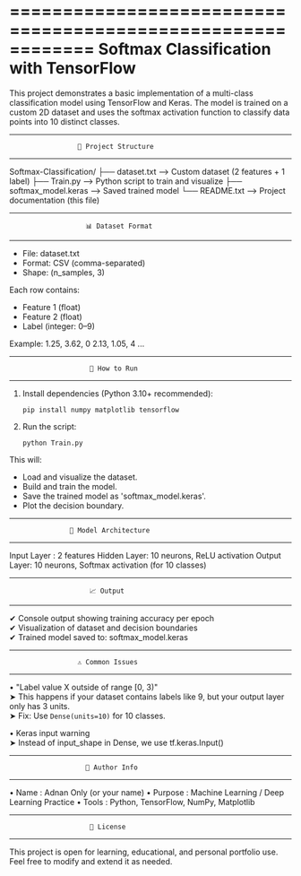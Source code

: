 ============================================================
               Softmax Classification with TensorFlow
============================================================

This project demonstrates a basic implementation of a multi-class
classification model using TensorFlow and Keras. The model is trained
on a custom 2D dataset and uses the softmax activation function to 
classify data points into 10 distinct classes.

------------------------------------------------------------
                     📁 Project Structure
------------------------------------------------------------

Softmax-Classification/
├── dataset.txt              --> Custom dataset (2 features + 1 label)
├── Train.py                 --> Python script to train and visualize
├── softmax_model.keras      --> Saved trained model
└── README.txt               --> Project documentation (this file)

------------------------------------------------------------
                       📊 Dataset Format
------------------------------------------------------------

- File:     dataset.txt
- Format:   CSV (comma-separated)
- Shape:    (n_samples, 3)

Each row contains:
  - Feature 1 (float)
  - Feature 2 (float)
  - Label     (integer: 0–9)

Example:
  1.25, 3.62, 0
  2.13, 1.05, 4
  ...

------------------------------------------------------------
                        🚀 How to Run
------------------------------------------------------------

1. Install dependencies (Python 3.10+ recommended):

       pip install numpy matplotlib tensorflow

2. Run the script:

       python Train.py

This will:
 - Load and visualize the dataset.
 - Build and train the model.
 - Save the trained model as 'softmax_model.keras'.
 - Plot the decision boundary.

------------------------------------------------------------
                   🧠 Model Architecture
------------------------------------------------------------

Input Layer :  2 features
Hidden Layer:  10 neurons, ReLU activation
Output Layer:  10 neurons, Softmax activation (for 10 classes)

------------------------------------------------------------
                        📈 Output
------------------------------------------------------------

✔ Console output showing training accuracy per epoch  
✔ Visualization of dataset and decision boundaries  
✔ Trained model saved to: softmax_model.keras

------------------------------------------------------------
                     ⚠️ Common Issues
------------------------------------------------------------

• "Label value X outside of range [0, 3)"  
    ➤ This happens if your dataset contains labels like 9, but 
      your output layer only has 3 units.  
    ➤ Fix: Use `Dense(units=10)` for 10 classes.

• Keras input warning  
    ➤ Instead of input_shape in Dense, we use tf.keras.Input()

------------------------------------------------------------
                       📌 Author Info
------------------------------------------------------------

• Name      : Adnan Only (or your name)
• Purpose   : Machine Learning / Deep Learning Practice
• Tools     : Python, TensorFlow, NumPy, Matplotlib

------------------------------------------------------------
                        📝 License
------------------------------------------------------------

This project is open for learning, educational, and personal 
portfolio use. Feel free to modify and extend it as needed.
